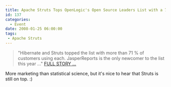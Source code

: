```yaml
---
title: Apache Struts Tops OpenLogic's Open Source Leaders List with a 71% Share
id: 137
categories:
  - Event
date: 2008-01-25 06:00:00
tags: 
 - Apache Struts
---
```


> "Hibernate and Struts topped the list with more than 71 % of customers using each. JasperReports is the only newcomer to the list this year ..."
[FULL STORY ...](http://press-releases.techwhack.com/15764/openlogic-5/)

More marketing than statistical science, but it's nice to hear that Struts is still on top. :)
